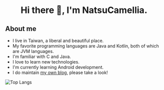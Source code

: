 <h1 align=center> Hi there 👋, I'm NatsuCamellia. </h1>

## About me
- I live in Taiwan, a liberal and beautiful place.
- My favorite programming languages are Java and Kotlin, both of which are JVM languages.
- I'm familiar with C and Java.
- I love to learn new technologies.
- I'm currently learning Android development.
- I do maintain [my own blog](https://natsucamellia.github.io), please take a look!

![Top Langs](https://github-readme-stats.vercel.app/api/top-langs/?username=NatsuCamellia&layout=compact&theme=transparent)
